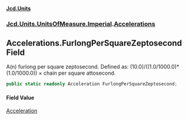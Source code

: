 #### [Jcd.Units](index.md 'index')
### [Jcd.Units.UnitsOfMeasure.Imperial](Jcd.Units.UnitsOfMeasure.Imperial.md 'Jcd.Units.UnitsOfMeasure.Imperial').[Accelerations](Accelerations.md 'Jcd.Units.UnitsOfMeasure.Imperial.Accelerations')

## Accelerations.FurlongPerSquareZeptosecond Field

A(n) furlong per square zeptosecond. Defined as: (10.0)/((1.0/1000.0)*(1.0/1000.0)) × chain per square attosecond.

```csharp
public static readonly Acceleration FurlongPerSquareZeptosecond;
```

#### Field Value
[Acceleration](Acceleration.md 'Jcd.Units.UnitTypes.Acceleration')